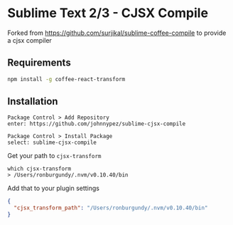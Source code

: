 # Sublime Text 2/3 - CJSX Compile

Forked from https://github.com/surjikal/sublime-coffee-compile to provide a cjsx compiler

## Requirements

```bash
npm install -g coffee-react-transform
```

## Installation

```
Package Control > Add Repository
enter: https://github.com/johnnypez/sublime-cjsx-compile

Package Control > Install Package
select: sublime-cjsx-compile
```

Get your path to `cjsx-transform`

```
which cjsx-transform
> /Users/ronburgundy/.nvm/v0.10.40/bin
```

Add that to your plugin settings

```json
{
  "cjsx_transform_path": "/Users/ronburgundy/.nvm/v0.10.40/bin"
}
```

